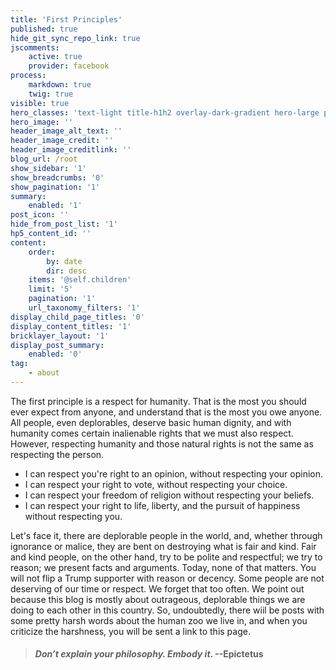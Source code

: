 ```yaml
---
title: 'First Principles'
published: true
hide_git_sync_repo_link: true
jscomments:
    active: true
    provider: facebook
process:
    markdown: true
    twig: true
visible: true
hero_classes: 'text-light title-h1h2 overlay-dark-gradient hero-large parallax'
hero_image: ''
header_image_alt_text: ''
header_image_credit: ''
header_image_creditlink: ''
blog_url: /root
show_sidebar: '1'
show_breadcrumbs: '0'
show_pagination: '1'
summary:
    enabled: '1'
post_icon: ''
hide_from_post_list: '1'
hp5_content_id: ''
content:
    order:
        by: date
        dir: desc
    items: '@self.children'
    limit: '5'
    pagination: '1'
    url_taxonomy_filters: '1'
display_child_page_titles: '0'
display_content_titles: '1'
bricklayer_layout: '1'
display_post_summary:
    enabled: '0'
tag:
    - about
---
```


The first principle is a respect for humanity. That is the most you should ever expect from anyone, and understand that is the most you owe anyone. All people, even deplorables, deserve basic human dignity, and with humanity comes certain inalienable rights that we must also respect. However, respecting humanity and those natural rights is not the same as respecting the person.
- I can respect you're right to an opinion, without respecting your opinion.
- I can respect your right to vote, without respecting your choice.
- I can respect your freedom of religion without respecting your beliefs.
- I can respect your right to life, liberty, and the pursuit of happiness without respecting you.

Let's face it, there are deplorable people in the world, and, whether through ignorance or malice, they are bent on destroying what is fair and kind. Fair and kind people, on the other hand, try to be polite and respectful; we try to reason; we present facts and arguments. Today, none of that matters. You will not flip a Trump supporter with reason or decency. Some people are not deserving of our time or respect. We forget that too often. We point out because this blog is mostly about outrageous, deplorable things we are doing to each other in this country. So, undoubtedly, there wiil be posts with some pretty harsh words about the human zoo we live in, and when you criticize the harshness, you will be sent a link to this page.



>#### _Don’t explain your philosophy. Embody it_. --Epictetus